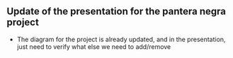 ## Update of the presentation for the pantera negra project

* The diagram for the project is already updated, and in the presentation, just need to verify what else we need to add/remove